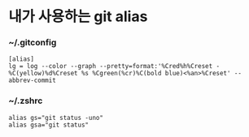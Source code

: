 # 내가 사용하는 git alias
### ~/.gitconfig
```text
[alias]
lg = log --color --graph --pretty=format:'%Cred%h%Creset -%C(yellow)%d%Creset %s %Cgreen(%cr)%C(bold blue)<%an>%Creset' --abbrev-commit
```

### ~/.zshrc
```text
alias gs="git status -uno"
alias gsa="git status"
```